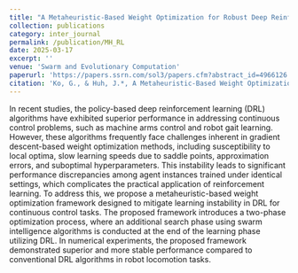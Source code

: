 ```yaml
---
title: "A Metaheuristic-Based Weight Optimization for Robust Deep Reinforcement Learning in Continuous Control"
collection: publications
category: inter_journal
permalink: /publication/MH_RL
date: 2025-03-17
excerpt: ''
venue: 'Swarm and Evolutionary Computation'
paperurl: 'https://papers.ssrn.com/sol3/papers.cfm?abstract_id=4966126'
citation: 'Ko, G., & Huh, J.*, A Metaheuristic-Based Weight Optimization for Robust Deep Reinforcement Learning in Continuous Control, to appear in Swarm and Evolutionary Computation. (SCIE)'
---
```


In recent studies, the policy-based deep reinforcement learning (DRL) algorithms have exhibited superior performance in addressing continuous control problems, such as machine arms control and robot gait learning. However, these algorithms frequently face challenges inherent in gradient descent-based weight optimization methods, including susceptibility to local optima, slow learning speeds due to saddle points, approximation errors, and suboptimal hyperparameters. This instability leads to significant performance discrepancies among agent instances trained under identical settings, which complicates the practical application of reinforcement learning. To address this, we propose a metaheuristic-based weight optimization framework designed to mitigate learning instability in DRL for continuous control tasks. The proposed framework introduces a two-phase optimization process, where an additional search phase using swarm intelligence algorithms is conducted at the end of the learning phase utilizing DRL. In numerical experiments, the proposed framework demonstrated superior and more stable performance compared to conventional DRL algorithms in robot locomotion tasks.
